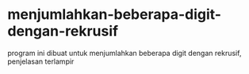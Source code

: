 # menjumlahkan-beberapa-digit-dengan-rekrusif
program ini dibuat untuk menjumlahkan beberapa digit dengan rekrusif, penjelasan terlampir
